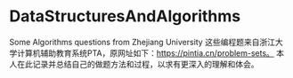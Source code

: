 # DataStructuresAndAlgorithms
Some Algorithms questions from Zhejiang University
这些编程题来自浙江大学计算机辅助教育系统PTA，原网址如下：https://pintia.cn/problem-sets。
本人在此记录并总结自己的做题方法和过程，以求有更深入的理解和体会。
